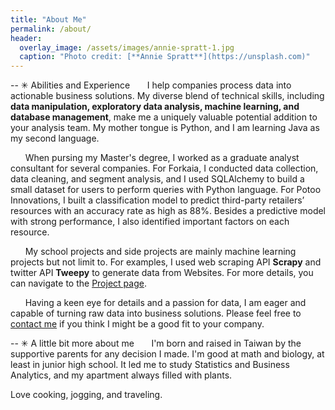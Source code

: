```yaml
---
title: "About Me"
permalink: /about/
header:
  overlay_image: /assets/images/annie-spratt-1.jpg
  caption: "Photo credit: [**Annie Spratt**](https://unsplash.com)"
---
```

-- ✳︎ Abilities and Experience
&nbsp;&nbsp;&nbsp;&nbsp;&nbsp;&nbsp;I help companies process data into actionable business solutions. My diverse blend of technical skills, including **data manipulation, exploratory data analysis, machine learning, and database management**, make me a uniquely valuable potential addition to your analysis team. My mother tongue is Python, and I am learning Java as my second language. 

&nbsp;&nbsp;&nbsp;&nbsp;&nbsp;&nbsp;When pursing my Master's degree, I worked as a graduate analyst consultant for several companies. For Forkaia, I conducted data collection, data cleaning, and segment analysis, and I used SQLAlchemy to build a small dataset for users to perform queries with Python language. For Potoo Innovations, I built a classification model to predict third-party retailers’ resources with an accuracy rate as high as 88%. Besides a predictive model with strong performance, I also identified important factors on each resource. 

&nbsp;&nbsp;&nbsp;&nbsp;&nbsp;&nbsp;My school projects and side projects are mainly machine learning projects but not limit to. For examples, I used web scraping API **Scrapy** and twitter API **Tweepy** to generate data from  Websites. For more details, you can navigate to the [Project page](https://chw18019.github.io/projects). 

&nbsp;&nbsp;&nbsp;&nbsp;&nbsp;&nbsp;Having a keen eye for details and a passion for data, I am eager and capable of turning raw data into business solutions. Please feel free to [contact me](mailto:chi-hua.wu@uconn.edu?subject=[GithubPages]) if you think I might be a good fit to your company. 

-- ✳︎ A little bit more about me
&nbsp;&nbsp;&nbsp;&nbsp;&nbsp;&nbsp;I'm born and raised in Taiwan by the supportive parents for any decision I made. I'm good at math and biology, at least in junior high school. It led me to study Statistics and Business Analytics, and my apartment always filled with plants. 

Love cooking, jogging, and traveling.